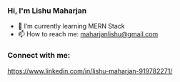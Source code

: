 ### Hi, I'm Lishu Maharjan

- 🌱 I’m currently learning MERN Stack
- 📫 How to reach me: maharjanlishu@gmail.com

### Connect with me:
https://www.linkedin.com/in/lishu-maharjan-919782271/
